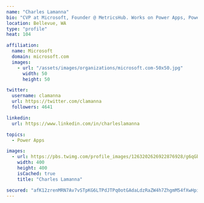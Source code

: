```yaml
---
name: "Charles Lamanna"
bio: "CVP at Microsoft, Founder @ MetricsHub. Works on Power Apps, Power Automate, Power Virtual Agent, Common Data Service and Dynamics 365."
location: Bellevue, WA
type: "profile"
heat: 104

affiliation:
  name: Microsoft
  domain: microsoft.com
  images:
    - url: "/assets/images/organizations/microsoft.com-50x50.jpg"
      width: 50
      height: 50

twitter:
  username: clamanna
  url: https://twitter.com/clamanna
  followers: 4641

linkedin:
  url: https://www.linkedin.com/in/charleslamanna

topics:
  - Power Apps

images:
  - url: https://pbs.twimg.com/profile_images/1263202626922876928/g6qGbHZ-_400x400.jpg
    width: 400
    height: 400
    isCached: true
    title: "Charles Lamanna"

secured: "afK12zrenMRN7Av7vSTpKG6LTPdJTPq0otGAdaLdzRaZW4h7ZhgmM54fXwHpi7mxyjTIc8v5i30RbAwRr0NkjCVoAoZ61tA5SH0lnqOf//Vdib4bgoFAB1m3JmURsz0rKbBeVU5JcCcN4Ceu727o+XHy5IdyzjBn+9fpX5XkI3vJEGUAT3tTK04sXssM64GgXuYkaJ7DgJRQYOHg9ivOpblhboPm4Ffs2RQ7R+5+vTcrNiC0KLJ2YuyFXkSpAB4Hw2Dds65V/PgK3WiLnPvlIShxy1Igfkvm7r9xL7Fd5H4Wn7yBvp5EjlDhDwJNXD+6SwCF40hdFzq89VlqLJFTzr5niOqySn2hOTFMojJ7nS7GxxheKi9eS6jeL97ZyH1xz4ZoIk+BVJuBqCEsB9UkL1gmc6l7OxEfOH4y4C0CHMw=;ZAsCXQf5aCoUA+4Bew01EQ=="
---
```



